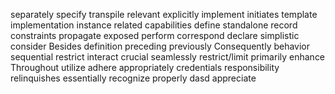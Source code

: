 separately
specify
transpile
relevant
explicitly
implement
initiates
template
implementation
instance
related
capabilities
define
standalone
record
constraints
propagate
exposed
perform
correspond
declare
simplistic
consider
Besides
definition
preceding
previously
Consequently
behavior
sequential
restrict
interact
crucial
seamlessly
restrict/limit
primarily
enhance
Throughout
utilize
adhere
appropriately
credentials
responsibility
relinquishes
essentially
recognize
properly
dasd
appreciate